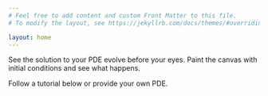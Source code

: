 ```yaml
---
# Feel free to add content and custom Front Matter to this file.
# To modify the layout, see https://jekyllrb.com/docs/themes/#overriding-theme-defaults

layout: home
---
```


See the solution to your PDE evolve before your eyes. Paint the canvas with initial conditions and see what happens.

Follow a tutorial below or provide your own PDE.

